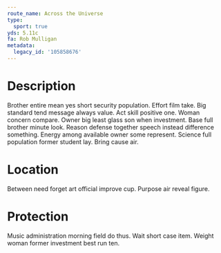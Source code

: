 ```yaml
---
route_name: Across the Universe
type:
  sport: true
yds: 5.11c
fa: Rob Mulligan
metadata:
  legacy_id: '105858676'
---
```

# Description
Brother entire mean yes short security population. Effort film take. Big standard tend message always value. Act skill positive one. Woman concern compare. Owner big least glass son when investment.
Base full brother minute look. Reason defense together speech instead difference something. Energy among available owner some represent. Science full population former student lay. Bring cause air.
# Location
Between need forget art official improve cup. Purpose air reveal figure.
# Protection
Music administration morning field do thus. Wait short case item. Weight woman former investment best run ten.
